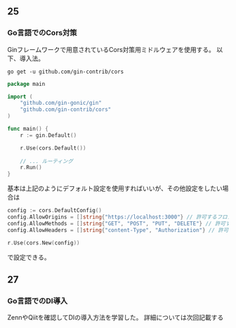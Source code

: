 ## 25
### Go言語でのCors対策
Ginフレームワークで用意されているCors対策用ミドルウェアを使用する。
以下、導入法。
```
go get -u github.com/gin-contrib/cors 
```
``` Go
package main

import (
    "github.com/gin-gonic/gin"
    "github.com/gin-contrib/cors"
)

func main() {
    r := gin.Default()

    r.Use(cors.Default())
    
    // ... ルーティング
    r.Run()
}
```
基本は上記のようにデフォルト設定を使用すればいいが、その他設定をしたい場合は
``` Go
config := cors.DefaultConfig()
config.AllowOrigins = []string{"https://localhost:3000"} // 許可するフロントエンドのパス
config.AllowMethods = []string{"GET", "POST", "PUT", "DELETE"} // 許可するHTTPメソッド
config.AllowHeaders = []string{"content-Type", "Authorization"} // 許可するHTTPヘッダー

r.Use(cors.New(config)) 
```
で設定できる。

## 27
### Go言語でのDI導入
ZennやQiitを確認してDIの導入方法を学習した。
詳細については次回記載する

